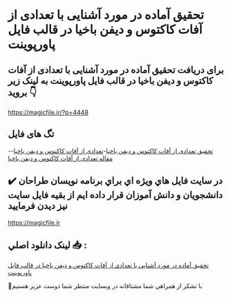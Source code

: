 # تحقیق آماده در مورد آشنایی با تعدادی از آفات کاکتوس و دیفن باخیا در قالب فایل پاورپوینت

## برای دریافت تحقیق آماده در مورد آشنایی با تعدادی از آفات کاکتوس و دیفن باخیا در قالب فایل پاورپوینت به لینک زیر بروید 👇

https://magicfile.ir/?p=4448

## تگ های فایل

-[تحقیق تعدادی از آفات کاکتوس و دیفن باخیا](https://magicfile.ir/product/%d8%aa%d8%ad%d9%82%db%8c%d9%82-%d8%a2%d8%b4%d9%86%d8%a7%db%8c%db%8c-%d8%aa%d8%b9%d8%af%d8%a7%d8%af%db%8c-%d8%a7%d8%b2-%d8%a2%d9%81%d8%a7%d8%aa-%da%a9%d8%a7%da%a9%d8%aa%d9%88%d8%b3-%d9%88-%d8%af%db%8c%d9%81%d9%86-%d8%a8%d8%a7%d8%ae%db%8c%d8%a7-%d9%be%d8%a7%d9%88%d8%b1%d9%be%d9%88%db%8c%d9%86%d8%aa/)-[تعدادی از آفات کاکتوس و دیفن باخیا](https://magicfile.ir/product/%d8%aa%d8%ad%d9%82%db%8c%d9%82-%d8%a2%d8%b4%d9%86%d8%a7%db%8c%db%8c-%d8%aa%d8%b9%d8%af%d8%a7%d8%af%db%8c-%d8%a7%d8%b2-%d8%a2%d9%81%d8%a7%d8%aa-%da%a9%d8%a7%da%a9%d8%aa%d9%88%d8%b3-%d9%88-%d8%af%db%8c%d9%81%d9%86-%d8%a8%d8%a7%d8%ae%db%8c%d8%a7-%d9%be%d8%a7%d9%88%d8%b1%d9%be%d9%88%db%8c%d9%86%d8%aa/)-[مقاله تعدادی از آفات کاکتوس و دیفن باخیا](https://magicfile.ir/product/%d8%aa%d8%ad%d9%82%db%8c%d9%82-%d8%a2%d8%b4%d9%86%d8%a7%db%8c%db%8c-%d8%aa%d8%b9%d8%af%d8%a7%d8%af%db%8c-%d8%a7%d8%b2-%d8%a2%d9%81%d8%a7%d8%aa-%da%a9%d8%a7%da%a9%d8%aa%d9%88%d8%b3-%d9%88-%d8%af%db%8c%d9%81%d9%86-%d8%a8%d8%a7%d8%ae%db%8c%d8%a7-%d9%be%d8%a7%d9%88%d8%b1%d9%be%d9%88%db%8c%d9%86%d8%aa/)

## ✔️ در سايت فايل هاي ويژه اي براي برنامه نويسان طراحان دانشجويان و دانش آموزان قرار داده ايم از بقيه فايل سايت نيز ديدن فرماييد

https://magicfile.ir


## لينک دانلود اصلي 📥 :

[تحقیق آماده در مورد آشنایی با تعدادی از آفات کاکتوس و دیفن باخیا در قالب فایل پاورپوینت](https://magicfile.ir/product/%d8%aa%d8%ad%d9%82%db%8c%d9%82-%d8%a2%d8%b4%d9%86%d8%a7%db%8c%db%8c-%d8%aa%d8%b9%d8%af%d8%a7%d8%af%db%8c-%d8%a7%d8%b2-%d8%a2%d9%81%d8%a7%d8%aa-%da%a9%d8%a7%da%a9%d8%aa%d9%88%d8%b3-%d9%88-%d8%af%db%8c%d9%81%d9%86-%d8%a8%d8%a7%d8%ae%db%8c%d8%a7-%d9%be%d8%a7%d9%88%d8%b1%d9%be%d9%88%db%8c%d9%86%d8%aa/) 


🙏با تشکر از همراهي شما مشتاقانه در وبسایت منتظر شما دوست عزیز هستیم

